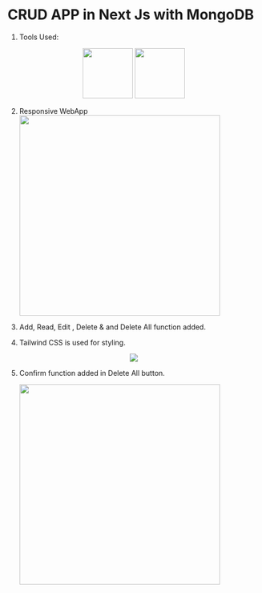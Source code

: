 <h1> CRUD APP in Next Js with MongoDB</h1>

1. Tools Used:
  <p align="center">
  <img src="https://github.com/Magar0/CRUD-Nextjs-MongoDB/assets/35245789/a6ba38d7-7092-40e0-afa5-1908f51e39cf" width="100" height="100">
  <img src="https://github.com/Magar0/CRUD-Nextjs-MongoDB/assets/35245789/434c6826-edf0-4dbf-8c54-27728acecb5c" width="100" height="100">
</p>

2. Responsive WebApp
   <img src="https://github.com/Magar0/CRUD-Nextjs-MongoDB/assets/35245789/848eecb0-1dbe-47e6-af3e-ac195833fcfb" height="400">

3. Add, Read, Edit , Delete & and Delete All function added.

4. Tailwind CSS is used for styling.
<p align="center">
     <img src="https://github.com/Magar0/CRUD-Nextjs-MongoDB/assets/35245789/a6ba38d7-7092-40e0-afa5-1908f51e39cf">
</p>

5. Confirm function added in Delete All button.

   <img src="https://github.com/Magar0/CRUD-Nextjs-MongoDB/assets/35245789/b46e29f5-3fe0-4d57-a45c-f0eb7eb76c1e" height="400">
